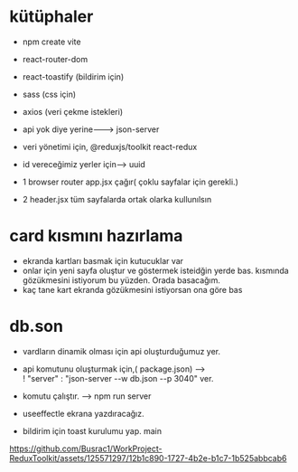 # kütüphaler
- npm create vite
- react-router-dom
- react-toastify (bildirim için)
- sass (css için)
- axios (veri çekme istekleri)
- api yok diye yerine---> json-server
- veri yönetimi için, @reduxjs/toolkit react-redux
- id vereceğimiz yerler için--> uuid

- 1 browser router app.jsx çağır( çoklu sayfalar için gerekli.)
- 2 header.jsx tüm sayfalarda ortak olarka kullunılsın

# card kısmını hazırlama
- ekranda kartları basmak için kutucuklar var
- onlar için yeni sayfa oluştur ve göstermek isteidğin yerde bas. <Joblist> kısmında gözükmesini istiyorum bu yüzden. Orada basacağım.
- kaç tane kart ekranda gözükmesini istiyorsan ona göre bas <card>

# db.son
- vardların dinamik olması için api oluşturduğumuz yer.
- api komutunu oluşturmak için,( package.json) -->  
! "server" : "json-server --w db.json --p 3040" ver.
- komutu çalıştır. --> npm run server
- useeffectle ekrana yazdıracağız.

- bildirim için toast kurulumu yap. main



https://github.com/Busrac1/WorkProject-ReduxToolkit/assets/125571297/12b1c890-1727-4b2e-b1c7-1b525abbcab6
